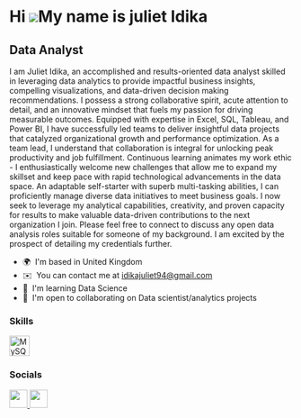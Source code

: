 
Hi ![](https://user-images.githubusercontent.com/18350557/176309783-0785949b-9127-417c-8b55-ab5a4333674e.gif)My name is juliet Idika
====================================================================================================================================

Data Analyst
------------

I am Juliet Idika, an accomplished and results-oriented data analyst skilled in leveraging data analytics to provide impactful business insights, compelling visualizations, and data-driven decision making recommendations. I possess a strong collaborative spirit, acute attention to detail, and an innovative mindset that fuels my passion for driving measurable outcomes. Equipped with expertise in Excel, SQL, Tableau, and Power BI, I have successfully led teams to deliver insightful data projects that catalyzed organizational growth and performance optimization. As a team lead, I understand that collaboration is integral for unlocking peak productivity and job fulfillment. Continuous learning animates my work ethic - I enthusiastically welcome new challenges that allow me to expand my skillset and keep pace with rapid technological advancements in the data space. An adaptable self-starter with superb multi-tasking abilities, I can proficiently manage diverse data initiatives to meet business goals. I now seek to leverage my analytical capabilities, creativity, and proven capacity for results to make valuable data-driven contributions to the next organization I join. Please feel free to connect to discuss any open data analysis roles suitable for someone of my background. I am excited by the prospect of detailing my credentials further.

* 🌍  I'm based in United Kingdom
* ✉️  You can contact me at [idikajuliet94@gmail.com](mailto:idikajuliet94@gmail.com)
* 🧠  I'm learning Data Science
* 🤝  I'm open to collaborating on Data scientist/analytics projects

### Skills


<p align="left">
<a href="https://www.mysql.com/" target="_blank" rel="noreferrer"><img src="https://raw.githubusercontent.com/danielcranney/readme-generator/main/public/icons/skills/mysql-colored.svg" width="36" height="36" alt="MySQL" /></a>
</p>


### Socials

<p align="left"> <a href="https://www.github.com/github.com/julietidika" target="_blank" rel="noreferrer"> <picture> <source media="(prefers-color-scheme: dark)" srcset="https://raw.githubusercontent.com/danielcranney/readme-generator/main/public/icons/socials/github-dark.svg" /> <source media="(prefers-color-scheme: light)" srcset="https://raw.githubusercontent.com/danielcranney/readme-generator/main/public/icons/socials/github.svg" /> <img src="https://raw.githubusercontent.com/danielcranney/readme-generator/main/public/icons/socials/github.svg" width="32" height="32" /> </picture> </a> <a href="https://www.linkedin.com/in//juliet-idika-720218202/" target="_blank" rel="noreferrer"> <picture> <source media="(prefers-color-scheme: dark)" srcset="https://raw.githubusercontent.com/danielcranney/readme-generator/main/public/icons/socials/linkedin-dark.svg" /> <source media="(prefers-color-scheme: light)" srcset="https://raw.githubusercontent.com/danielcranney/readme-generator/main/public/icons/socials/linkedin.svg" /> <img src="https://raw.githubusercontent.com/danielcranney/readme-generator/main/public/icons/socials/linkedin.svg" width="32" height="32" /> </picture> </a></p>
